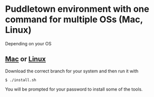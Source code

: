 # Puddletown environment with one command for multiple OSs (Mac, Linux)

Depending on your OS



## [Mac](https://github.com/PuddletownDesign/config-installer/tree/mac) or [Linux](https://github.com/PuddletownDesign/config-installer/tree/linux)


Download the correct branch for your system and then run it with

```shell
$ ./install.sh
```

You will be prompted for your password to install some of the tools.
